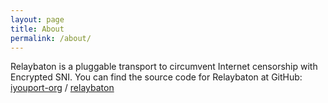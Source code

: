 ```yaml
---
layout: page
title: About
permalink: /about/
---
```


Relaybaton is a pluggable transport to circumvent Internet censorship with Encrypted SNI.
You can find the source code for Relaybaton at GitHub:
[iyouport-org][iyouport-org] /
[relaybaton](https://github.com/iyouport-org/relaybaton)

[iyouport-org]: https://github.com/iyouport-org
